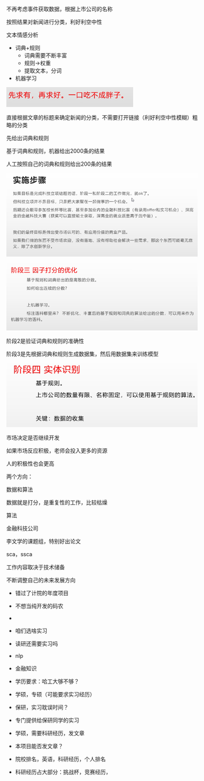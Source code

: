 不再考虑事件获取数据，根据上市公司的名称

按照结果对新闻进行分类，利好利空中性

文本情感分析

- 词典+规则
  - 词典需要不断丰富
  - 规则->权重
  - 提取文本，分词
- 机器学习

![image-20210419192249744](https://raw.githubusercontent.com/whr819987540/pic/main/20210419192249.png)



直接根据文章的标题来确定新闻的分类，不需要打开链接（利好利空中性模糊）粗略的分类

先给出词典和规则

基于词典和规则，机器给出2000条的结果

人工按照自己的词典和规则给出200条的结果



![image-20210419193946834](https://raw.githubusercontent.com/whr819987540/pic/main/20210419193947.png)



![image-20210419194604823](https://raw.githubusercontent.com/whr819987540/pic/main/20210419194604.png)

阶段2是验证词典和规则的准确性

阶段3是先根据词典和规则生成数据集，然后用数据集来训练模型



![image-20210419194847739](https://raw.githubusercontent.com/whr819987540/pic/main/20210419194847.png)



市场决定是否继续开发

如果市场反应积极，老师会投入更多的资源

人的积极性也会更高



两个方向：

数据和算法

数据就是打分，是重复性的工作，比较枯燥

算法

金融科技公司

李文学的课题组，特别好出论文

sca，ssca

工作内容取决于技术储备

不断调整自己的未来发展方向

- 错过了计院的年度项目
- 不想当纯开发的码农
- 



- 咱们选啥实习
- 读研还需要实习吗
- nlp
- 金融知识
- 学历要求：哈工大够不够？
- 学硕，专硕（可能要求实习经历）
- 保研，实习耽误时间？
- 专门提供给保研同学的实习
- 学硕，需要科研经历，发文章
- 本项目能否发文章？
- 院校排名，英语，科研经历，个人排名
- 科研经历占大部分：挑战杯，竞赛经历，